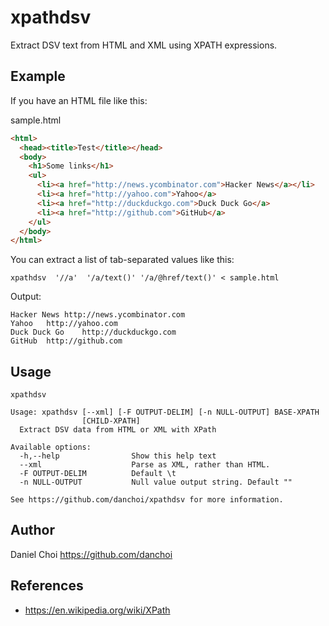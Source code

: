 # xpathdsv


Extract DSV text from HTML and XML using XPATH expressions.

## Example

If you have an HTML file like this:

sample.html

```html
<html>
  <head><title>Test</title></head>
  <body>
    <h1>Some links</h1>
    <ul>
      <li><a href="http://news.ycombinator.com">Hacker News</a></li>
      <li><a href="http://yahoo.com">Yahoo</a>
      <li><a href="http://duckduckgo.com">Duck Duck Go</a>
      <li><a href="http://github.com">GitHub</a>
    </ul>
  </body>
</html>
```

You can extract a list of tab-separated values like this:

    xpathdsv  '//a'  '/a/text()' '/a/@href/text()' < sample.html

Output:

    Hacker News	http://news.ycombinator.com
    Yahoo	http://yahoo.com
    Duck Duck Go	http://duckduckgo.com
    GitHub	http://github.com

## Usage


    xpathdsv
    
    Usage: xpathdsv [--xml] [-F OUTPUT-DELIM] [-n NULL-OUTPUT] BASE-XPATH
                    [CHILD-XPATH]
      Extract DSV data from HTML or XML with XPath
    
    Available options:
      -h,--help                Show this help text
      --xml                    Parse as XML, rather than HTML.
      -F OUTPUT-DELIM          Default \t
      -n NULL-OUTPUT           Null value output string. Default ""
    
    See https://github.com/danchoi/xpathdsv for more information.


## Author

Daniel Choi <https://github.com/danchoi>


## References

* <https://en.wikipedia.org/wiki/XPath>
